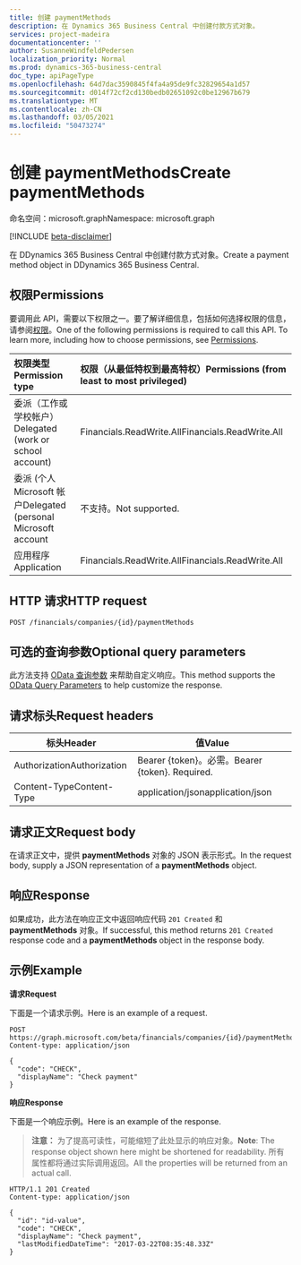 ```yaml
---
title: 创建 paymentMethods
description: 在 Dynamics 365 Business Central 中创建付款方式对象。
services: project-madeira
documentationcenter: ''
author: SusanneWindfeldPedersen
localization_priority: Normal
ms.prod: dynamics-365-business-central
doc_type: apiPageType
ms.openlocfilehash: 64d7dac3590845f4fa4a95de9fc32829654a1d57
ms.sourcegitcommit: d014f72cf2cd130bedb02651092c0be12967b679
ms.translationtype: MT
ms.contentlocale: zh-CN
ms.lasthandoff: 03/05/2021
ms.locfileid: "50473274"
---
```

# <a name="create-paymentmethods"></a><span data-ttu-id="d4581-103">创建 paymentMethods</span><span class="sxs-lookup"><span data-stu-id="d4581-103">Create paymentMethods</span></span>

<span data-ttu-id="d4581-104">命名空间：microsoft.graph</span><span class="sxs-lookup"><span data-stu-id="d4581-104">Namespace: microsoft.graph</span></span>

[!INCLUDE [beta-disclaimer](../../includes/beta-disclaimer.md)]

<span data-ttu-id="d4581-105">在 DDynamics 365 Business Central 中创建付款方式对象。</span><span class="sxs-lookup"><span data-stu-id="d4581-105">Create a payment method object in DDynamics 365 Business Central.</span></span>

## <a name="permissions"></a><span data-ttu-id="d4581-106">权限</span><span class="sxs-lookup"><span data-stu-id="d4581-106">Permissions</span></span>
<span data-ttu-id="d4581-p101">要调用此 API，需要以下权限之一。要了解详细信息，包括如何选择权限的信息，请参阅[权限](/graph/permissions-reference)。</span><span class="sxs-lookup"><span data-stu-id="d4581-p101">One of the following permissions is required to call this API. To learn more, including how to choose permissions, see [Permissions](/graph/permissions-reference).</span></span>

|<span data-ttu-id="d4581-109">权限类型</span><span class="sxs-lookup"><span data-stu-id="d4581-109">Permission type</span></span> |<span data-ttu-id="d4581-110">权限（从最低特权到最高特权）</span><span class="sxs-lookup"><span data-stu-id="d4581-110">Permissions (from least to most privileged)</span></span>|
|:---------------|:------------------------------------------|
|<span data-ttu-id="d4581-111">委派（工作或学校帐户）</span><span class="sxs-lookup"><span data-stu-id="d4581-111">Delegated (work or school account)</span></span>|<span data-ttu-id="d4581-112">Financials.ReadWrite.All</span><span class="sxs-lookup"><span data-stu-id="d4581-112">Financials.ReadWrite.All</span></span> |
|<span data-ttu-id="d4581-113">委派 (个人 Microsoft 帐户</span><span class="sxs-lookup"><span data-stu-id="d4581-113">Delegated (personal Microsoft account</span></span>|<span data-ttu-id="d4581-114">不支持。</span><span class="sxs-lookup"><span data-stu-id="d4581-114">Not supported.</span></span>|
|<span data-ttu-id="d4581-115">应用程序</span><span class="sxs-lookup"><span data-stu-id="d4581-115">Application</span></span>|<span data-ttu-id="d4581-116">Financials.ReadWrite.All</span><span class="sxs-lookup"><span data-stu-id="d4581-116">Financials.ReadWrite.All</span></span>|

## <a name="http-request"></a><span data-ttu-id="d4581-117">HTTP 请求</span><span class="sxs-lookup"><span data-stu-id="d4581-117">HTTP request</span></span>
```http
POST /financials/companies/{id}/paymentMethods
```

## <a name="optional-query-parameters"></a><span data-ttu-id="d4581-118">可选的查询参数</span><span class="sxs-lookup"><span data-stu-id="d4581-118">Optional query parameters</span></span>
<span data-ttu-id="d4581-119">此方法支持 [OData 查询参数](/graph/query-parameters) 来帮助自定义响应。</span><span class="sxs-lookup"><span data-stu-id="d4581-119">This method supports the [OData Query Parameters](/graph/query-parameters) to help customize the response.</span></span>

## <a name="request-headers"></a><span data-ttu-id="d4581-120">请求标头</span><span class="sxs-lookup"><span data-stu-id="d4581-120">Request headers</span></span>
|<span data-ttu-id="d4581-121">标头</span><span class="sxs-lookup"><span data-stu-id="d4581-121">Header</span></span>         |<span data-ttu-id="d4581-122">值</span><span class="sxs-lookup"><span data-stu-id="d4581-122">Value</span></span>                        |
|---------------|-----------------------------|
|<span data-ttu-id="d4581-123">Authorization</span><span class="sxs-lookup"><span data-stu-id="d4581-123">Authorization</span></span>  |<span data-ttu-id="d4581-p102">Bearer {token}。必需。</span><span class="sxs-lookup"><span data-stu-id="d4581-p102">Bearer {token}. Required.</span></span>    |
|<span data-ttu-id="d4581-126">Content-Type</span><span class="sxs-lookup"><span data-stu-id="d4581-126">Content-Type</span></span>   |<span data-ttu-id="d4581-127">application/json</span><span class="sxs-lookup"><span data-stu-id="d4581-127">application/json</span></span>             |

## <a name="request-body"></a><span data-ttu-id="d4581-128">请求正文</span><span class="sxs-lookup"><span data-stu-id="d4581-128">Request body</span></span>
<span data-ttu-id="d4581-129">在请求正文中，提供 **paymentMethods** 对象的 JSON 表示形式。</span><span class="sxs-lookup"><span data-stu-id="d4581-129">In the request body, supply a JSON representation of a **paymentMethods** object.</span></span>

## <a name="response"></a><span data-ttu-id="d4581-130">响应</span><span class="sxs-lookup"><span data-stu-id="d4581-130">Response</span></span>
<span data-ttu-id="d4581-131">如果成功，此方法在响应正文中返回响应代码 ```201 Created``` 和 **paymentMethods** 对象。</span><span class="sxs-lookup"><span data-stu-id="d4581-131">If successful, this method returns ```201 Created``` response code and a **paymentMethods** object in the response body.</span></span>

## <a name="example"></a><span data-ttu-id="d4581-132">示例</span><span class="sxs-lookup"><span data-stu-id="d4581-132">Example</span></span>

<span data-ttu-id="d4581-133">**请求**</span><span class="sxs-lookup"><span data-stu-id="d4581-133">**Request**</span></span>

<span data-ttu-id="d4581-134">下面是一个请求示例。</span><span class="sxs-lookup"><span data-stu-id="d4581-134">Here is an example of a request.</span></span>

```http
POST https://graph.microsoft.com/beta/financials/companies/{id}/paymentMethods
Content-type: application/json

{
  "code": "CHECK",
  "displayName": "Check payment"
}
```

<span data-ttu-id="d4581-135">**响应**</span><span class="sxs-lookup"><span data-stu-id="d4581-135">**Response**</span></span>

<span data-ttu-id="d4581-136">下面是一个响应示例。</span><span class="sxs-lookup"><span data-stu-id="d4581-136">Here is an example of the response.</span></span> 

> <span data-ttu-id="d4581-137">**注意：** 为了提高可读性，可能缩短了此处显示的响应对象。</span><span class="sxs-lookup"><span data-stu-id="d4581-137">**Note**: The response object shown here might be shortened for readability.</span></span> <span data-ttu-id="d4581-138">所有属性都将通过实际调用返回。</span><span class="sxs-lookup"><span data-stu-id="d4581-138">All the properties will be returned from an actual call.</span></span>

```http
HTTP/1.1 201 Created
Content-type: application/json

{
  "id": "id-value",
  "code": "CHECK",
  "displayName": "Check payment",
  "lastModifiedDateTime": "2017-03-22T08:35:48.33Z"
}

```



